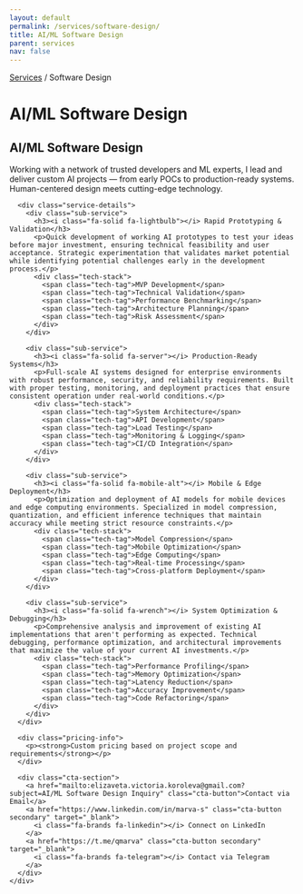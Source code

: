 ```yaml
---
layout: default
permalink: /services/software-design/
title: AI/ML Software Design
parent: services
nav: false
---
```


<div class="post">
  <div class="service-page-header">
    <nav class="breadcrumb">
      <a href="/services/">Services</a> / Software Design
    </nav>
    <h1 class="visually-hidden">AI/ML Software Design</h1>
  </div>

  <div class="service-card">
    <div class="service-header">
      <div class="header-left">
        <h2><i class="fa-solid fa-rocket"></i> AI/ML Software Design</h2>
      </div>
    </div>
    <div class="service-content">
      <p class="service-description">
        Working with a network of trusted developers and ML experts, I lead and deliver custom AI projects — from early POCs to production-ready systems. Human-centered design meets cutting-edge technology.
      </p>
      
      <div class="service-details">
        <div class="sub-service">
          <h3><i class="fa-solid fa-lightbulb"></i> Rapid Prototyping & Validation</h3>
          <p>Quick development of working AI prototypes to test your ideas before major investment, ensuring technical feasibility and user acceptance. Strategic experimentation that validates market potential while identifying potential challenges early in the development process.</p>
          <div class="tech-stack">
            <span class="tech-tag">MVP Development</span>
            <span class="tech-tag">Technical Validation</span>
            <span class="tech-tag">Performance Benchmarking</span>
            <span class="tech-tag">Architecture Planning</span>
            <span class="tech-tag">Risk Assessment</span>
          </div>
        </div>
        
        <div class="sub-service">
          <h3><i class="fa-solid fa-server"></i> Production-Ready Systems</h3>
          <p>Full-scale AI systems designed for enterprise environments with robust performance, security, and reliability requirements. Built with proper testing, monitoring, and deployment practices that ensure consistent operation under real-world conditions.</p>
          <div class="tech-stack">
            <span class="tech-tag">System Architecture</span>
            <span class="tech-tag">API Development</span>
            <span class="tech-tag">Load Testing</span>
            <span class="tech-tag">Monitoring & Logging</span>
            <span class="tech-tag">CI/CD Integration</span>
          </div>
        </div>
        
        <div class="sub-service">
          <h3><i class="fa-solid fa-mobile-alt"></i> Mobile & Edge Deployment</h3>
          <p>Optimization and deployment of AI models for mobile devices and edge computing environments. Specialized in model compression, quantization, and efficient inference techniques that maintain accuracy while meeting strict resource constraints.</p>
          <div class="tech-stack">
            <span class="tech-tag">Model Compression</span>
            <span class="tech-tag">Mobile Optimization</span>
            <span class="tech-tag">Edge Computing</span>
            <span class="tech-tag">Real-time Processing</span>
            <span class="tech-tag">Cross-platform Deployment</span>
          </div>
        </div>
        
        <div class="sub-service">
          <h3><i class="fa-solid fa-wrench"></i> System Optimization & Debugging</h3>
          <p>Comprehensive analysis and improvement of existing AI implementations that aren't performing as expected. Technical debugging, performance optimization, and architectural improvements that maximize the value of your current AI investments.</p>
          <div class="tech-stack">
            <span class="tech-tag">Performance Profiling</span>
            <span class="tech-tag">Memory Optimization</span>
            <span class="tech-tag">Latency Reduction</span>
            <span class="tech-tag">Accuracy Improvement</span>
            <span class="tech-tag">Code Refactoring</span>
          </div>
        </div>
      </div>

      <div class="pricing-info">
        <p><strong>Custom pricing based on project scope and requirements</strong></p>
      </div>

      <div class="cta-section">
        <a href="mailto:elizaveta.victoria.koroleva@gmail.com?subject=AI/ML Software Design Inquiry" class="cta-button">Contact via Email</a>
        <a href="https://www.linkedin.com/in/marva-s" class="cta-button secondary" target="_blank">
          <i class="fa-brands fa-linkedin"></i> Connect on LinkedIn
        </a>
        <a href="https://t.me/qmarva" class="cta-button secondary" target="_blank">
          <i class="fa-brands fa-telegram"></i> Contact via Telegram
        </a>
      </div>
    </div>
  </div>
</div>

<link rel="stylesheet" href="/assets/css/services.css">
